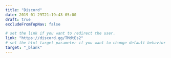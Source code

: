 ```yaml
---
title: "Discord"
date: 2019-01-29T21:19:43-05:00
draft: true
excludeFromTopNav: false

# set the link if you want to redirect the user.
link: "https://discord.gg/TMdtEs2"
# set the html target parameter if you want to change default behavior
target: "_blank"
---
```

